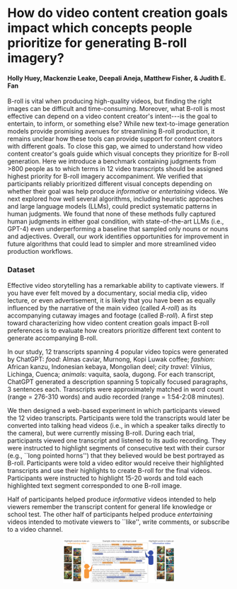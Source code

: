 # How do video content creation goals impact which concepts people prioritize for generating B-roll imagery?
#### Holly Huey, Mackenzie Leake, Deepali Aneja, Matthew Fisher, & Judith E. Fan

B-roll is vital when producing high-quality videos, but finding the right images can be difficult and time-consuming. Moreover, what B-roll is most effective can depend on a video content creator's intent---is the goal to entertain, to inform, or something else? While new text-to-image generation models provide promising avenues for streamlining B-roll production, it remains unclear how these tools can provide support for content creators with different goals. To close this gap, we aimed to understand how video content creator's goals guide which visual concepts they prioritize for B-roll generation. Here we introduce a benchmark containing judgments from >800 people as to which terms in $12$ video transcripts should be assigned highest priority for B-roll imagery accompaniment. We verified that participants reliably prioritized different visual concepts depending on whether their goal was help produce _informative_ or _entertaining_ videos. We next explored how well several algorithms, including heuristic approaches and large language models (LLMs), could predict systematic patterns in human judgments. We found that none of these methods fully captured human judgments in either goal condition, with state-of-the-art LLMs (i.e., GPT-4) even underperforming a baseline that sampled only nouns or nouns and adjectives. Overall, our work identifies opportunities for improvement in future algorithms that could lead to simpler and more streamlined video production workflows.

### Dataset

Effective video storytelling has a remarkable ability to captivate viewers. If you have ever felt moved by a documentary, social media clip, video lecture, or even advertisement, it is likely that you have been as equally influenced by the narrative of the main video (called _A-roll_) as its accompanying cutaway images and footage (called _B-roll_). A first step toward characterizing how video content creation goals impact B-roll preferences is to evaluate how creators prioritize different text content to generate accompanying B-roll. 

In our study, 12 transcripts spanning 4 popular video topics were generated by ChatGPT: _food_: Almas caviar, Murnong, Kopi Luwak coffee;  _fashion_: African kanzu, Indonesian kebaya, Mongolian deel; _city travel_: Vilnius, Lichinga, Cuenca; _animals_: vaquita, saola, dugong. For each transcript, ChatGPT generated a description spanning 5 topically focused paragraphs, 3 sentences each. Transcripts were approximately matched in word count (range = 276-310 words) and audio recorded (range = 1:54-2:08 minutes). 

We then designed a web-based experiment in which participants viewed the 12 video transcripts. Participants were told the transcripts would later be converted into talking head videos (i.e., in which a speaker talks directly to the camera), but were currently missing B-roll. During each trial, participants viewed one transcript and listened to its audio recording.  They were instructed to highlight segments of consecutive text with their cursor (e.g., ``long pointed horns'') that they believed would be best portrayed as B-roll. Participants were told a video editor would receive their highlighted transcripts and use their highlights to create B-roll for the final videos. Participants were instructed to highlight 15-20 words and told each highlighted text segment corresponded to one B-roll image.

Half of participants helped produce _informative_ videos intended to help viewers remember the transcript content for general life knowledge or school test. The other half of participants helped produce _entertaining_ videos intended to motivate viewers to ``like'', write comments, or subscribe to a video channel.

<p align="center" style="font-size: smaller">
  <img width="50%" src="results/plots/highlighting_methods_reduced.pdf"></img>
</p>

